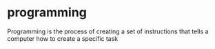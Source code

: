 # programming
Programming is the process of creating a set of instructions that tells a computer how to create a specific task
